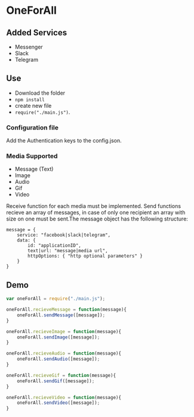 # OneForAll

## Added Services
 - Messenger
 - Slack
 - Telegram

## Use
* Download the folder
* `npm install`
* create new file
* `require("./main.js")`.

### Configuration file
Add the Authentication keys to the config.json.

### Media Supported

* Message (Text)
* Image
* Audio
* Gif
* Video

Receive function for each media must be implemented. Send functions recieve an array of messages, in case of only one recipient an array with size on one must be sent.The message object has the following structure:
```
message = {
    service: "facebook|slack|telegram",
    data: {
        id: "applicationID",
        text|url: "message|media url",
        httpOptions: { "http optional parameters" }
    }
}
```

## Demo

```javascript
var oneForAll = require("./main.js");

oneForAll.recieveMessage = function(message){
	oneForAll.sendMessage([message]);
}

oneForAll.recieveImage = function(message){
	oneForAll.sendImage([message]);
}

oneForAll.recieveAudio = function(message){
	oneForAll.sendAudio([message]);
}

oneForAll.recieveGif = function(message){
	oneForAll.sendGif([message]);
}

oneForAll.recieveVideo = function(message){
	oneForAll.sendVideo([message]);
}
```

